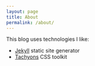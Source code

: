 ```yaml
---
layout: page
title: About
permalink: /about/
---
```


This blog uses technologies I like:
- [Jekyll](http://jekyllrb.com/) static site generator
- [Tachyons](http://tachyons.io/) CSS toolkit
